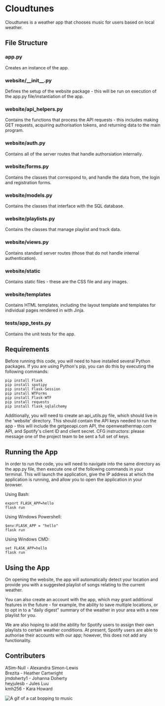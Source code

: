 # Cloudtunes
Cloudtunes is a weather app that chooses music for users based on local weather.

## File Structure
### __app.py__
Creates an instance of the app.

### __website/\_\_init\_\_.py__
Defines the setup of the website package - this will be run on execution of the app.py file/instantiation of the app.

### __website/api_helpers.py__
Contains the functions that process the API requests - this includes making GET requests, acquiring authorisation tokens, and returning data to the main program.

### __website/auth.py__
Contains all of the server routes that handle authorsiation internally.

### __website/forms.py__
Contains the classes that correspond to, and handle the data from, the login and registration forms.

### __website/models.py__
Contains the classes that interface with the SQL database.

### __website/playlists.py__
Contains the classes that manage playlist and track data.

### __website/views.py__
Contains standard server routes (those that do not handle internal authentication).

### __website/static__
Contains static files - these are the CSS file and any images.

### __website/templates__
Contains HTML templates, including the layout template and templates for individual pages rendered in with Jinja.

### __tests/app_tests.py__
Contains the unit tests for the app.


## Requirements
Before running this code, you will need to have installed several Python packages. If you are using Python's pip, you can do this by executing the following commands:

`pip install Flask`\
`pip install spotipy`\
`pip install Flask-Session`\
`pip install WTForms`\
`pip install Flask-WTF`\
`pip install requests`\
`pip install flask_sqlalchemy`

Additionally, you will need to create an api_utils.py file, which should live in the 'website' directory. This should contain the API keys needed to run the app - this will include the getgeoapi.com API, the openweathermap.com API, and Spotify's client ID and client secret. CFG instructors: please message one of the project team to be sent a full set of keys.

## Running the App
In order to run the code, you will need to navigate into the same directory as the app.py file, then execute one of the following commands in your terminal. This will launch the application, give the IP address at which the application is running, and allow you to open the application in your browser.

Using Bash:

```
export FLASK_APP=hello
flask run
```

Using Windows Powershell:
```
$env:FLASK_APP = "hello"
flask run
```

Using Windows CMD:
```
set FLASK_APP=hello
flask run
```

## Using the App
On opening the website, the app will automatically detect your location and provide you with a suggested playlist of songs relating to the current weather. 

You can also create an account with the app, which may grant additional features in the future - for example, the ability to save multiple locations, or to opt in to a "daily digest" summary of the weather in your area with a new playlist for you.

We are also hoping to add the ability for Spotify users to assign their own playlists to certain weather conditions. At present, Spotify users are able to authorise their accounts with our app; however, this does not add any functionality.

## Contributers
ASim-Null - Alexandra Simon-Lewis\
Brezita - Heather Cartwright\
jmdoherty1 - Johanna Doherty\
heyjulesb - Jules Luu\
kmh256 - Kara Howard

![A gif of a cat bopping to music](https://media3.giphy.com/media/GeimqsH0TLDt4tScGw/giphy.gif)
